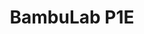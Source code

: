 ---
title: BambuLab P1E
title_cn: 
type: 3D Printer
type_cn: 3D打印机
category: Digital Fabrication
room: 1114
thumb: assets/images/Equipments/bambulabP1E.png


hero:
  image: assets/images/Equipments/Soldering Station/soldering-iron.png
  alt: Soldering Station overview

# Right-column spec values (any of these are optional)
model: FX-888D
power: 60W – 100W
temp_range: 200°C – 480°C
purpose: 焊接 Soldering

# Red bullet notes below specs (optional)
spec_notes:
  - 只适用于培训过的学生 · Only for trained members
  - 在助教指导下使用 · Use under the supervision of TA

process:
  title_en: "Soldering Process Guide"
  title_cn: "操作指南"
  arrow: "assets/images/Equipments/Soldering Station/arrow.png"       # arrow image
  steps:
    - title_cn: "工具准备"
      title_en: "Tools Preparation"
      pairs:
        - img: "assets/images/Equipments/Soldering Station/1.png"
          cn: "电烙铁、焊丝、助焊剂（松香）、铜擦洗垫、吸锡器、架子"
          en: "Soldering iron, solder wire, flux (rosin), copper scrub pad, desoldering pump, clamps."
    
    - title_cn: "预热"
      title_en: "Preheating"
      pairs:
        - img: "assets/images/Equipments/Soldering Station/2.png"
          cn: "打开电源并预热焊铁到适当的温度（建议约 350°C/662°F）。"
          en: "Turn on the power and preheat the soldering iron to appropriate temperature (recommended around 350°C/662°F)."
    
    - title_cn: "清洁焊接头"
      title_en: "Cleaning the Tip"
      pairs:
        - img: "assets/images/Equipments/Soldering Station/3.png"
          cn: "使用铜擦洗垫去除焊铁头上的氧化层。"
          en: "Use a copper scrub pad  to remove oxidation from the soldering iron tip."
    
    - title_cn: "焊接"
      title_en: "Soldering Operation"
      pairs:
        - img: "assets/images/Equipments/Soldering Station/4.png"
          cn: "使用夹子固定组件或将其放置在耐热焊接站上（不要直接放在桌面，橡胶或亚克力表面上）。"
          en: "SSecure components using clamps or place them on a heat-resistant soldering workstation (never directly on desktops, rubber, or acrylic surfaces)."
        - img: "assets/images/Equipments/Soldering Station/4(b).png"
          cn: "用烙铁头触碰焊接处，同时放入适量焊丝。确保接头光滑、有光泽，附着力好。"
          en: "Soldering iron tip to the joint while feeding an appropriate amount of solder wire. Ensure smooth, shiny joints with good adhesion."
          cn: "如果焊锡不能正常附着，可以尝试在焊接处涂抹少许松香（可以使用烙铁头轻点），然后立即恢复焊接。"
          en: "Soldering iron tip to the joint while feeding an appropriate amount of solder wire. Ensure smooth, shiny joints with good adhesion."
    
    - title_cn: "冷却"
      title_en: "Cooling"
      pairs:
        - img: "assets/images/Equipments/Soldering Station/5.png"
          cn: "自然冷却或使用风扇加速冷却。使用后，一定要将烙铁放回其支架上，不要将烙铁放在无人看管的表面上。"
          en: "Let it cool naturally or use a fan to speed up cooling. After use, always put the soldering iron back on its stand. Never leave it on an unattended surface."

safety:
  title_en: "Safety Note"
  title_cn: "安全提示"
  arrow: "assets/images/Equipments/Soldering Station/arrow.png"       # arrow image
  notes:
    - cn: "不用就关掉！！！"
      en: "If you don't need it, just turn it off!!!"
    - cn: "保持焊接工位清洁，周围不要有易燃材料（如纸张、溶剂、塑料）。"
      en: "Keep the soldering area tidy and free of flammable materials like paper, solvents, or plastics."
    - cn: "在给电烙铁上电之前，请检查电源线是否打结或缠绕。如有必要，请拉直电线，以避免火灾隐患。"
      en: "Check the iron’s cord for knots or tangles before plugging it in. Straighten if needed to prevent fire risks."
    - cn: "在长时间通电的情况下，不要让烙铁闲置。长时间的总通电加速焊咀氧化，缩短其使用寿命。"
      en: "Don't leave the iron powered on and unused for long. It makes the tip oxidizer faster and wear out quicker."
    - cn: "使用后，请将烙铁放在其支架上。在离开之前，要反复检查电烙铁是否拔掉插头并完全冷却。"
      en: "Put the iron back on its stand after use. Before leaving, double-check that it's unplugged and cooled down."
    - cn: "切勿将烙铁头用于通用加热工具（如熔化塑料、燃烧物体）。它是专门为焊接设计的。"
      en: "Never use the tip for anything but soldering, like melting plastic, or buring stuff. it's designed only for soldering."
    - cn: "确保工作空间通风，避免吸入有害气体。"
      en: "Ensure proper ventilation to avoid inhaling harmful fumes."

related_tools:
  title_en: "Related Tools"
  title_cn: "相关工具"
  arrow: "assets/images/Equipments/Soldering Station/arrow.png"   # arrow image

  items:
    - key: desoldering_pump
      hero:
        image: "assets/images/Equipments/Soldering Station/Desoldering-1.png"
        overlay_title_cn: "吸锡器"
        overlay_title_en: "Desoldering Pump"
        overlay_desc_cn: "在拆卸和清除带有焊盘的电子元件时，它可以收集熔化的焊料"
        overlay_desc_en: "It collects molten solder when removing electronic components with solder pads."

      steps:
        # Step row 1 — image left, text right
        - side: left
          image: "assets/images/Equipments/Soldering Station/Desoldering-2.png"
          title_cn: "首先，向下按压吸锡器的柱塞，直到卡住。"
          title_en: "First, press down the plunger of the Desoldering Pump until it clicks into place."

        # Step row 2 — text left (two paragraphs), image right
        - side: right
          image: "assets/images/Equipments/Soldering Station/Desoldering-3.png"
          paras_cn:
            - "用电烙铁加热焊点直至焊料熔化。"
            - "取下电烙铁时，迅速将吸锡器的尖端压在焊点上，并按下吸锡器的按钮。"
          paras_en:
            - "Second, heat the solder joints with an electric soldering iron until the solder melts."
            - "While removing the iron, quickly press the tip of the Desoldering Pump onto the solder joints and press the button of the solder sucker."

---